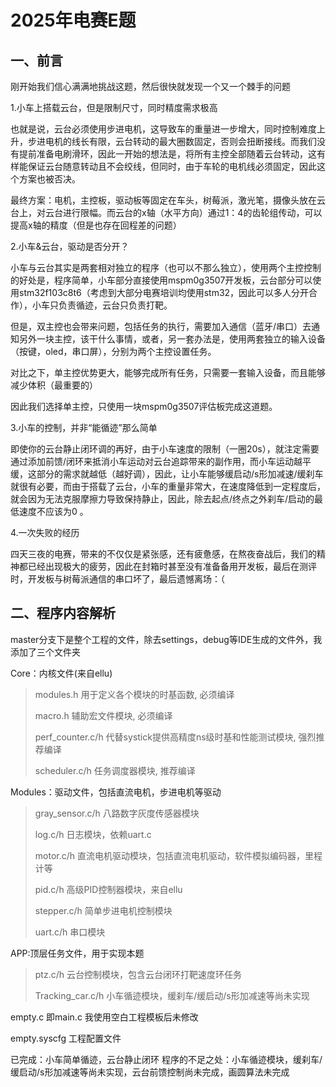 # 2025年电赛E题

## 一、前言

刚开始我们信心满满地挑战这题，然后很快就发现一个又一个棘手的问题

1.小车上搭载云台，但是限制尺寸，同时精度需求极高

也就是说，云台必须使用步进电机，这导致车的重量进一步增大，同时控制难度上升，步进电机的线长有限，云台转动的最大圈数固定，否则会扭断接线。而我们没有提前准备电刷滑环，因此一开始的想法是，将所有主控全部随着云台转动，这有样能保证云台随意转动且不会绞线，但同时，由于车轮的电机线必须固定，因此这个方案也被否决。

最终方案：电机，主控板，驱动板等固定在车头，树莓派，激光笔，摄像头放在云台上，对云台进行限幅。而云台的x轴（水平方向）通过1：4的齿轮组传动，可以提高x轴的精度（但是也存在回程差的问题）

2.小车&云台，驱动是否分开？

小车与云台其实是两套相对独立的程序（也可以不那么独立），使用两个主控控制的好处是，程序简单，小车部分直接使用mspm0g3507开发板，云台部分可以使用stm32f103c8t6（考虑到大部分电赛培训均使用stm32，因此可以多人分开合作），小车只负责循迹，云台只负责打靶。

但是，双主控也会带来问题，包括任务的执行，需要加入通信（蓝牙/串口）去通知另外一块主控，该干什么事情，或者，另一套办法是，使用两套独立的输入设备（按键，oled，串口屏），分别为两个主控设置任务。

对比之下，单主控优势更大，能够完成所有任务，只需要一套输入设备，而且能够减少体积（最重要的）

因此我们选择单主控，只使用一块mspm0g3507评估板完成这道题。

3.小车的控制，并非“能循迹”那么简单

即使你的云台静止闭环调的再好，由于小车速度的限制（一圈20s），就注定需要通过添加前馈/闭环来抵消小车运动对云台追踪带来的副作用，而小车运动越平缓，这部分的需求就越低（越好调），因此，让小车能够缓启动/s形加减速/缓刹车就很有必要，而由于搭载了云台，小车的重量非常大，在速度降低到一定程度后，就会因为无法克服摩擦力导致保持静止，因此，除去起点/终点之外刹车/启动的最低速度不应该为0 。

4.一次失败的经历

四天三夜的电赛，带来的不仅仅是紧张感，还有疲惫感，在熬夜奋战后，我们的精神都已经出现极大的疲劳，因此在封箱时甚至没有准备备用开发板，最后在测评时，开发板与树莓派通信的串口坏了，最后遗憾离场：（

## 二、程序内容解析

master分支下是整个工程的文件，除去settings，debug等IDE生成的文件外，我添加了三个文件夹

Core：内核文件(来自ellu)

> modules.h 用于定义各个模块的时基函数, 必须编译
>
> macro.h 辅助宏文件模块, 必须编译
>
> perf_counter.c/h 代替systick提供高精度ns级时基和性能测试模块, 强烈推荐编译
>
> scheduler.c/h 任务调度器模块, 推荐编译

Modules：驱动文件，包括直流电机，步进电机等驱动

>gray_sensor.c/h 八路数字灰度传感器模块
>
>log.c/h 日志模块，依赖uart.c
>
>motor.c/h 直流电机驱动模块，包括直流电机驱动，软件模拟编码器，里程计等
>
>pid.c/h 高级PID控制器模块，来自ellu
>
>stepper.c/h 简单步进电机控制模块
>
>uart.c/h 串口模块

APP:顶层任务文件，用于实现本题

>ptz.c/h 云台控制模块，包含云台闭环打靶速度环任务
>
>Tracking_car.c/h 小车循迹模块，缓刹车/缓启动/s形加减速等尚未实现

empty.c 即main.c 我使用空白工程模板后未修改

empty.syscfg 工程配置文件

已完成：小车简单循迹，云台静止闭环
程序的不足之处：小车循迹模块，缓刹车/缓启动/s形加减速等尚未实现，云台前馈控制尚未完成，画圆算法未完成
